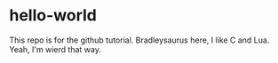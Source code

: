 # hello-world
This repo is for the github tutorial.
Bradleysaurus here, I like C and Lua. Yeah, I'm wierd that way.
